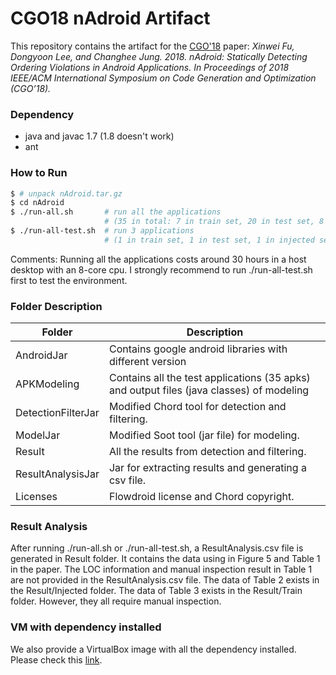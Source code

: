 # CGO18 nAdroid Artifact
This repository contains the artifact for the [CGO'18] paper:
*Xinwei Fu, Dongyoon Lee, and Changhee Jung. 2018. nAdroid: Statically Detecting Ordering Violations in Android Applications. In Proceedings of 2018 IEEE/ACM International Symposium on Code Generation and Optimization (CGO’18).*

### Dependency
  - java and javac 1.7 (1.8 doesn't work)
  - ant

### How to Run
```sh
$ # unpack nAdroid.tar.gz
$ cd nAdroid
$ ./run-all.sh       # run all the applications 
                     # (35 in total: 7 in train set, 20 in test set, 8 in injected set)
$ ./run-all-test.sh  # run 3 applications 
                     # (1 in train set, 1 in test set, 1 in injected set)
```
Comments:
Running all the applications costs around 30 hours in a host desktop with an 8-core cpu.
I strongly recommend to run ./run-all-test.sh first to test the environment.

### Folder Description

| Folder             | Description                                                                             |
|--------------------|-----------------------------------------------------------------------------------------|
| AndroidJar         | Contains google android libraries with different version                                |
| APKModeling        | Contains all the test applications (35 apks) and output files (java classes) of modeling|
| DetectionFilterJar | Modified Chord tool for detection and filtering.                                        |
| ModelJar           | Modified Soot tool (jar file) for modeling.                                             |
| Result             | All the results from detection and filtering.                                           |
| ResultAnalysisJar  | Jar for extracting results and generating a csv file.                                   |
| Licenses           | Flowdroid license and Chord copyright.                                                  |

 ### Result Analysis
After running ./run-all.sh or ./run-all-test.sh, a ResultAnalysis.csv file is generated in Result folder. It contains the data using in Figure 5 and Table 1 in the paper. The LOC information and manual inspection result in Table 1 are not provided in the ResultAnalysis.csv file.
The data of Table 2 exists in the Result/Injected folder. The data of Table 3 exists in the Result/Train folder. However, they all require manual inspection.

### VM with dependency installed
We also provide a VirtualBox image with all the dependency installed. Please check this [link].
   
   [CGO'18]:    <http://cgo.org/cgo2018/>
   [link]:      <https://goo.gl/V12t34>

